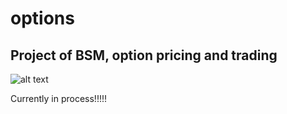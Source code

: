# options

## Project of BSM, option pricing and trading



![alt text](https://i.natgeofe.com/n/69f3d827-1848-499d-acee-25ca5040bc05/5648798_2x1.jpg=100x20)


Currently in process!!!!!
